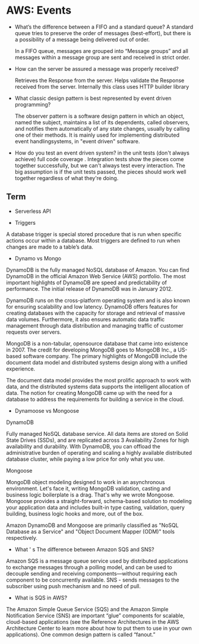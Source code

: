 # AWS: Events

* What’s the difference between a FIFO and a standard queue?
    A standard queue tries to preserve the order of messages (best-effort), but there is a possibility of a message being delivered out of order.

    In a FIFO queue, messages are grouped into “Message groups” and all messages within a message group are sent and received in strict order. 


* How can the server be assured a message was properly received?

    Retrieves the Response from the server. Helps validate the Response received from the server. Internally this class uses HTTP builder library

* What classic design pattern is best represented by event driven programming?

    The observer pattern is a software design pattern in which an object, named the subject, maintains a list of its dependents, called observers, and notifies them automatically of any state changes, usually by calling one of their methods.
    It is mainly used for implementing distributed event handlingsystems, in "event driven" software. 

* How do you test an event driven system?
    in the unit tests (don't always achieve) full code coverage . Integration tests show the pieces come together successfully, but we can't always test every interaction. The big assumption is if the unit tests passed, the pieces should work well together regardless of what they're doing.


## Term

* Serverless API


* Triggers

A database trigger is special stored procedure that is run when specific actions occur within a database.  Most triggers are defined to run when changes are made to a table’s data.  

* Dynamo vs Mongo

DynamoDB is the fully managed NoSQL database of Amazon. You can find DynamoDB in the official Amazon Web Service (AWS) portfolio. The most important highlights of DynamoDB are speed and predictability of performance. The initial release of DynamoDB was in January 2012.

DynamoDB runs on the cross-platform operating system and is also known for ensuring scalability and low latency. DynamoDB offers features for creating databases with the capacity for storage and retrieval of massive data volumes. Furthermore, it also ensures automatic data traffic management through data distribution and managing traffic of customer requests over servers.

MongoDB is a non-tabular, opensource database that came into existence in 2007. The credit for developing MongoDB goes to MongoDB Inc., a US-based software company. The primary highlights of MongoDB include the document data model and distributed systems design along with a unified experience.

The document data model provides the most prolific approach to work with data, and the distributed systems data supports the intelligent allocation of data. The notion for creating MongoDB came up with the need for a database to address the requirements for building a service in the cloud.



* Dynamoose vs Mongoose

 DynamoDB

 Fully managed NoSQL database service. All data items are stored on Solid State Drives (SSDs), and are replicated across 3 Availability Zones for high availability and durability. With DynamoDB, you can offload the administrative burden of operating and scaling a highly available distributed database cluster, while paying a low price for only what you use.

Mongoose

 MongoDB object modeling designed to work in an asynchronous environment. Let's face it, writing MongoDB validation, casting and business logic boilerplate is a drag. That's why we wrote Mongoose. Mongoose provides a straight-forward, schema-based solution to modeling your application data and includes built-in type casting, validation, query building, business logic hooks and more, out of the box.

Amazon DynamoDB and Mongoose are primarily classified as "NoSQL Database as a Service" and "Object Document Mapper (ODM)" tools respectively.




* What ' s The difference between Amazon SQS and SNS?

Amazon SQS is a message queue service used by distributed applications to exchange messages through a polling model, and can be used to decouple sending and receiving components—without requiring each component to be concurrently available. SNS - sends messages to the subscriber using push mechanism and no need of pull.

* What is SQS in AWS?

The Amazon Simple Queue Service (SQS) and the Amazon Simple Notification Service (SNS) are important “glue” components for scalable, cloud-based applications (see the Reference Architectures in the AWS Architecture Center to learn more about how to put them to use in your own applications). One common design pattern is called “fanout.”


